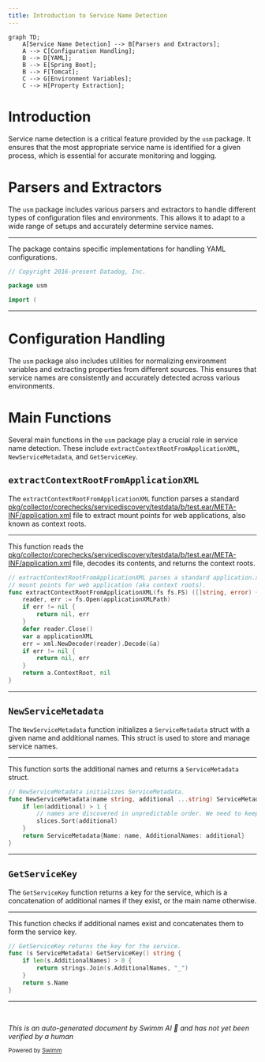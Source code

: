 ```yaml
---
title: Introduction to Service Name Detection
---
```

```mermaid
graph TD;
    A[Service Name Detection] --> B[Parsers and Extractors];
    A --> C[Configuration Handling];
    B --> D[YAML];
    B --> E[Spring Boot];
    B --> F[Tomcat];
    C --> G[Environment Variables];
    C --> H[Property Extraction];
```

# Introduction

Service name detection is a critical feature provided by the <SwmToken path="pkg/collector/corechecks/servicediscovery/usm/yaml.go" pos="6:2:2" line-data="package usm">`usm`</SwmToken> package. It ensures that the most appropriate service name is identified for a given process, which is essential for accurate monitoring and logging.

# Parsers and Extractors

The <SwmToken path="pkg/collector/corechecks/servicediscovery/usm/yaml.go" pos="6:2:2" line-data="package usm">`usm`</SwmToken> package includes various parsers and extractors to handle different types of configuration files and environments. This allows it to adapt to a wide range of setups and accurately determine service names.

<SwmSnippet path="/pkg/collector/corechecks/servicediscovery/usm/yaml.go" line="4">

---

The package contains specific implementations for handling YAML configurations.

```go
// Copyright 2016-present Datadog, Inc.

package usm

import (
```

---

</SwmSnippet>

# Configuration Handling

The <SwmToken path="pkg/collector/corechecks/servicediscovery/usm/yaml.go" pos="6:2:2" line-data="package usm">`usm`</SwmToken> package also includes utilities for normalizing environment variables and extracting properties from different sources. This ensures that service names are consistently and accurately detected across various environments.

# Main Functions

Several main functions in the <SwmToken path="pkg/collector/corechecks/servicediscovery/usm/yaml.go" pos="6:2:2" line-data="package usm">`usm`</SwmToken> package play a crucial role in service name detection. These include <SwmToken path="pkg/collector/corechecks/servicediscovery/usm/jee.go" pos="105:2:2" line-data="// extractContextRootFromApplicationXML parses a standard application.xml file extracting">`extractContextRootFromApplicationXML`</SwmToken>, <SwmToken path="pkg/collector/corechecks/servicediscovery/usm/service.go" pos="39:2:2" line-data="// NewServiceMetadata initializes ServiceMetadata.">`NewServiceMetadata`</SwmToken>, and <SwmToken path="pkg/collector/corechecks/servicediscovery/usm/service.go" pos="48:2:2" line-data="// GetServiceKey returns the key for the service.">`GetServiceKey`</SwmToken>.

## <SwmToken path="pkg/collector/corechecks/servicediscovery/usm/jee.go" pos="105:2:2" line-data="// extractContextRootFromApplicationXML parses a standard application.xml file extracting">`extractContextRootFromApplicationXML`</SwmToken>

The <SwmToken path="pkg/collector/corechecks/servicediscovery/usm/jee.go" pos="105:2:2" line-data="// extractContextRootFromApplicationXML parses a standard application.xml file extracting">`extractContextRootFromApplicationXML`</SwmToken> function parses a standard <SwmPath>[pkg/collector/corechecks/servicediscovery/testdata/b/test.ear/META-INF/application.xml](pkg/collector/corechecks/servicediscovery/testdata/b/test.ear/META-INF/application.xml)</SwmPath> file to extract mount points for web applications, also known as context roots.

<SwmSnippet path="/pkg/collector/corechecks/servicediscovery/usm/jee.go" line="105">

---

This function reads the <SwmPath>[pkg/collector/corechecks/servicediscovery/testdata/b/test.ear/META-INF/application.xml](pkg/collector/corechecks/servicediscovery/testdata/b/test.ear/META-INF/application.xml)</SwmPath> file, decodes its contents, and returns the context roots.

```go
// extractContextRootFromApplicationXML parses a standard application.xml file extracting
// mount points for web application (aka context roots).
func extractContextRootFromApplicationXML(fs fs.FS) ([]string, error) {
	reader, err := fs.Open(applicationXMLPath)
	if err != nil {
		return nil, err
	}
	defer reader.Close()
	var a applicationXML
	err = xml.NewDecoder(reader).Decode(&a)
	if err != nil {
		return nil, err
	}
	return a.ContextRoot, nil
}
```

---

</SwmSnippet>

## <SwmToken path="pkg/collector/corechecks/servicediscovery/usm/service.go" pos="39:2:2" line-data="// NewServiceMetadata initializes ServiceMetadata.">`NewServiceMetadata`</SwmToken>

The <SwmToken path="pkg/collector/corechecks/servicediscovery/usm/service.go" pos="39:2:2" line-data="// NewServiceMetadata initializes ServiceMetadata.">`NewServiceMetadata`</SwmToken> function initializes a <SwmToken path="pkg/collector/corechecks/servicediscovery/usm/service.go" pos="39:6:6" line-data="// NewServiceMetadata initializes ServiceMetadata.">`ServiceMetadata`</SwmToken> struct with a given name and additional names. This struct is used to store and manage service names.

<SwmSnippet path="/pkg/collector/corechecks/servicediscovery/usm/service.go" line="39">

---

This function sorts the additional names and returns a <SwmToken path="pkg/collector/corechecks/servicediscovery/usm/service.go" pos="39:6:6" line-data="// NewServiceMetadata initializes ServiceMetadata.">`ServiceMetadata`</SwmToken> struct.

```go
// NewServiceMetadata initializes ServiceMetadata.
func NewServiceMetadata(name string, additional ...string) ServiceMetadata {
	if len(additional) > 1 {
		// names are discovered in unpredictable order. We need to keep them sorted if we're going to join them
		slices.Sort(additional)
	}
	return ServiceMetadata{Name: name, AdditionalNames: additional}
}
```

---

</SwmSnippet>

## <SwmToken path="pkg/collector/corechecks/servicediscovery/usm/service.go" pos="48:2:2" line-data="// GetServiceKey returns the key for the service.">`GetServiceKey`</SwmToken>

The <SwmToken path="pkg/collector/corechecks/servicediscovery/usm/service.go" pos="48:2:2" line-data="// GetServiceKey returns the key for the service.">`GetServiceKey`</SwmToken> function returns a key for the service, which is a concatenation of additional names if they exist, or the main name otherwise.

<SwmSnippet path="/pkg/collector/corechecks/servicediscovery/usm/service.go" line="48">

---

This function checks if additional names exist and concatenates them to form the service key.

```go
// GetServiceKey returns the key for the service.
func (s ServiceMetadata) GetServiceKey() string {
	if len(s.AdditionalNames) > 0 {
		return strings.Join(s.AdditionalNames, "_")
	}
	return s.Name
}
```

---

</SwmSnippet>

&nbsp;

*This is an auto-generated document by Swimm AI 🌊 and has not yet been verified by a human*

<SwmMeta version="3.0.0" repo-id="Z2l0aHViJTNBJTNBZGF0YWRvZy1hZ2VudCUzQSUzQVN3aW1tLURlbW8=" repo-name="datadog-agent"><sup>Powered by [Swimm](/)</sup></SwmMeta>
